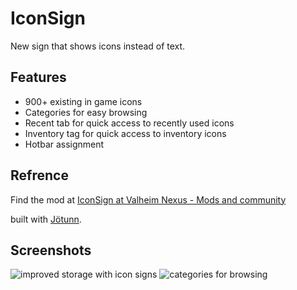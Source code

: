 # IconSign

New sign that shows icons instead of text.

## Features

- 900+ existing in game icons
- Categories for easy browsing
- Recent tab for quick access to recently used icons
- Inventory tag for quick access to inventory icons
- Hotbar assignment

## Refrence

Find the mod at [IconSign at Valheim Nexus - Mods and community](https://www.nexusmods.com/valheim/mods/2891)

built with [Jötunn](https://github.com/Valheim-Modding/Jotunn).

## Screenshots

![improved storage with icon signs](https://raw.github.com/Oppodelldog/IconSign/v0.2.0/Docs/IconSign-categories-for-browsing.jpg)
![categories for browsing](https://raw.github.com/Oppodelldog/IconSign/v0.2.0/Docs/IconSign-categories-for-browsing.jpg)




